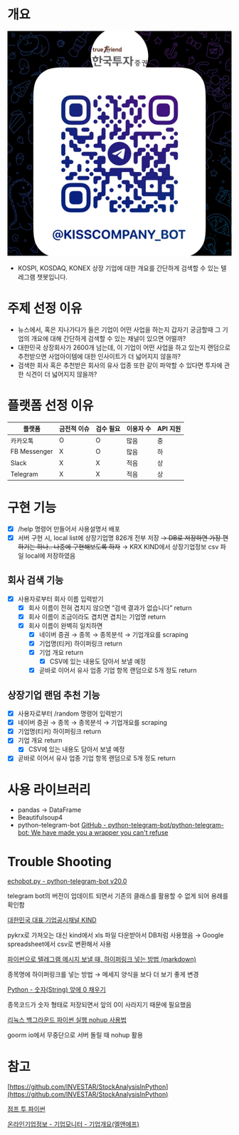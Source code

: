 # 개요

![Untitled](./Untitled.png)

- KOSPI, KOSDAQ, KONEX 상장 기업에 대한 개요를 간단하게 검색할 수 있는 텔레그램 챗봇입니다.

# 주제 선정 이유

- 뉴스에서, 혹은 지나가다가 들은 기업이 어떤 사업을 하는지 갑자기 궁금할때 그 기업의 개요에 대해 간단하게 검색할 수 있는 채널이 있으면 어떨까?
- 대한민국 상장회사가 2600개 넘는데, 이 기업이 어떤 사업을 하고 있는지 랜덤으로 추천받으면 사업아이템에 대한 인사이트가 더 넓어지지 않을까?
- 검색한 회사 혹은 추천받은 회사의 유사 업종 또한 같이 파악할 수 있다면 투자에 관한 식견이 더 넓어지지 않을까?

# 플랫폼 선정 이유

| 플랫폼       | 금전적 이슈 | 검수 필요 | 이용자 수 | API 지원 |
| ------------ | ----------- | --------- | --------- | -------- |
| 카카오톡     | O           | O         | 많음      | 중       |
| FB Messenger | X           | O         | 많음      | 하       |
| Slack        | X           | X         | 적음      | 상       |
| Telegram     | X           | X         | 적음      | 상       |

# 구현 기능

- [x] /help 명령어 만들어서 사용설명서 배포
- [x] 서버 구현 시, local list에 상장기업명 826개 전부 저장
      ~~→ DB로 저장하면 가장 편하기는 하나.. 나중에 구현해보도록 하자~~
      → KRX KIND에서 상장기업정보 csv 파일 local에 저장하였음

## 회사 검색 기능

- [x] 사용자로부터 회사 이름 입력받기
  - [x] 회사 이름이 전혀 겹치지 않으면 “검색 결과가 없습니다” return
  - [x] 회사 이름이 조금이라도 겹치면 겹치는 기업명 return
  - [x] 회사 이름이 완벽히 일치하면
    - [x] 네이버 증권 → 종목 → 종목분석 → 기업개요를 scraping
    - [x] 기업명(티커) 하이퍼링크 return
    - [x] 기업 개요 return
      - [x] CSV에 있는 내용도 담아서 보낼 예정
    - [x] 곧바로 이어서 유사 업종 기업 항목 랜덤으로 5개 정도 return

## 상장기업 랜덤 추천 기능

- [x] 사용자로부터 /random 명령어 입력받기
- [x] 네이버 증권 → 종목 → 종목분석 → 기업개요를 scraping
- [x] 기업명(티커) 하이퍼링크 return
- [x] 기업 개요 return
  - [x] CSV에 있는 내용도 담아서 보낼 예정
- [x] 곧바로 이어서 유사 업종 기업 항목 랜덤으로 5개 정도 return

# 사용 라이브러리

- pandas → DataFrame
- Beautifulsoup4
- python-telegram-bot
  [GitHub - python-telegram-bot/python-telegram-bot: We have made you a wrapper you can't refuse](https://github.com/python-telegram-bot/python-telegram-bot)

# Trouble Shooting

[echobot.py - python-telegram-bot v20.0](https://docs.python-telegram-bot.org/en/stable/examples.echobot.html)

telegram bot의 버전이 업데이트 되면서 기존의 클래스를 활용할 수 없게 되어 용례를 확인함

[대한민국 대표 기업공시채널 KIND](https://kind.krx.co.kr/corpgeneral/corpList.do?method=loadInitPage)

pykrx로 가져오는 대신 kind에서 xls 파일 다운받아서 DB처럼 사용했음 → Google spreadsheet에서 csv로 변환해서 사용

[파이썬으로 텔레그램 메시지 보낼 때, 하이퍼링크 넣는 방법 (markdown)](https://investory123.tistory.com/428)

종목명에 하이퍼링크를 넣는 방법 → 메세지 양식을 보다 더 보기 좋게 변경

[Python - 숫자(String) 앞에 0 채우기](https://codechacha.com/ko/python-zero-fill/)

종목코드가 숫자 형태로 저장되면서 앞의 0이 사라지기 때문에 필요했음

[리눅스 백그라운드 파이썬 실행 nohup 사용법](https://blkcoding.blogspot.com/2018/03/nohup.html)

goorm io에서 무중단으로 서버 돌릴 때 nohup 활용

# 참고

[https://github.com/INVESTAR/StockAnalysisInPython](https://github.com/INVESTAR/StockAnalysisInPython)

[점프 투 파이썬](https://wikidocs.net/92180)

[온라인기업정보 - 기업모니터 - 기업개요(엘앤에프)](https://navercomp.wisereport.co.kr/v2/company/c1010001.aspx?cmp_cd=066970)
